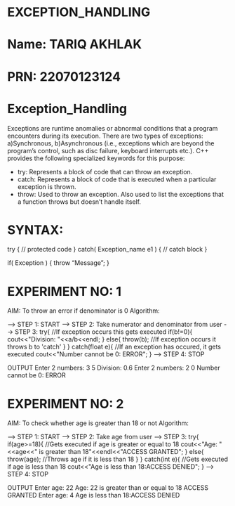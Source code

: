 # EXCEPTION_HANDLING
# Name: TARIQ AKHLAK
# PRN: 22070123124

# Exception_Handling
Exceptions are runtime anomalies or abnormal conditions that a program encounters during its execution. 
There are two types of exceptions: a)Synchronous, b)Asynchronous (i.e., exceptions which are beyond the program’s control, such as disc failure, keyboard interrupts etc.). C++ provides the following specialized keywords for this purpose:
* try: Represents a block of code that can throw an exception.
* catch: Represents a block of code that is executed when a particular exception is thrown.
* throw: Used to throw an exception. Also used to list the exceptions that a function throws but doesn’t handle itself.

# SYNTAX:
try
{
// protected code
}
catch( Exception_name e1 )
{
// catch block
} 

if( Exception )
{
throw “Message”;
}

# EXPERIMENT NO: 1
AIM: To throw an error if denominator is 0
Algorithm:

--> STEP 1: START
--> STEP 2: Take numerator and denominator from user
--> STEP 3: try{ //If exception occurs this gets executed
        if(b!=0){
            cout<<"Division: "<<a/b<<endl;
        }
        else{
            throw(b); //If exception occurs it throws b to 'catch'
        }
      } catch(float e){ //If an exception has occured, it gets executed
               cout<<"Number cannot be 0: ERROR";
            }
--> STEP 4: STOP

OUTPUT
Enter 2 numbers: 3 5
Division: 0.6
Enter 2 numbers: 2 0
Number cannot be 0: ERROR

# EXPERIMENT NO: 2
AIM: To check whether age is greater than 18 or not
Algorithm:

--> STEP 1: START
--> STEP 2: Take age from user
--> STEP 3:  try{
        if(age>=18){ //Gets executed if age is greater or equal to 18
            cout<<"Age: "<<age<<" is greater than 18"<<endl<<"ACCESS GRANTED";
        }
        else{
            throw(age); //Throws age if it is less than 18
        }
    }   catch(int e){ //Gets executed if age is less than 18
            cout<<"Age is less than 18:ACCESS DENIED";
    }
--> STEP 4: STOP

OUTPUT
Enter age: 22
Age: 22 is greater than or equal to 18
ACCESS GRANTED
Enter age: 4
Age is less than 18:ACCESS DENIED
